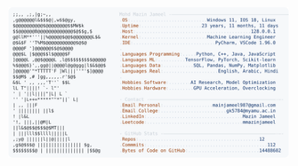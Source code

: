 <picture>
  <source srcset="https://raw.githubusercontent.com/mmazinjameel/mmazinjameel/main/dark_mode.svg?v=1760617278" media="(prefers-color-scheme: dark)">
  <img src="https://raw.githubusercontent.com/mmazinjameel/mmazinjameel/main/light_mode.svg?v=1760617278">
</picture>
